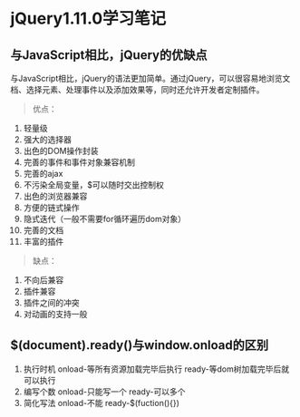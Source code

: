 # jQuery1.11.0学习笔记
## 与JavaScript相比，jQuery的优缺点
与JavaScript相比，jQuery的语法更加简单。通过jQuery，可以很容易地浏览文档、选择元素、处理事件以及添加效果等，同时还允许开发者定制插件。

> 优点：

1. 轻量级
2. 强大的选择器
3. 出色的DOM操作封装
4. 完善的事件和事件对象兼容机制
5. 完善的ajax
6. 不污染全局变量，$可以随时交出控制权
7. 出色的浏览器兼容
8. 方便的链式操作
9. 隐式迭代（一般不需要for循环遍历dom对象）
10. 完善的文档
11. 丰富的插件

> 缺点：

1. 不向后兼容
2. 插件兼容
3. 插件之间的冲突
4. 对动画的支持一般

## $(document).ready()与window.onload的区别
1. 执行时机 onload-等所有资源加载完毕后执行 ready-等dom树加载完毕后就可以执行
2. 编写个数 onload-只能写一个 ready-可以多个
3. 简化写法 onload-不能 ready-$(fuction(){})

